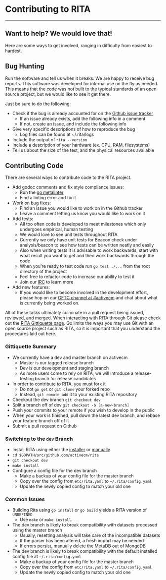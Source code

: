 # Contributing to RITA
---
## Want to help? We would love that!
Here are some ways to get involved, ranging in
difficulty from easiest to hardest.

## Bug Hunting
Run the software and tell us when it breaks. We are happy to receive bug
reports. This software was developed for internal use
on the fly as needed. This means that the code was not built to the
typical standards of an open source project, but we would like to see it get
there.

Just be sure to do the following:
* Check if the bug is already accounted for on the
[Github issue tracker](https://github.com/activecm/rita/issues)
  * If an issue already exists, add the following info in a comment
  * If not, create an issue, and include the following info
* Give very specific descriptions of how to reproduce the bug
  * Log files can be found at ~/.rita/logs
* Include the output of `rita --version`
* Include a description of your hardware (ex. CPU, RAM, filesystems)
* Tell us about the size of the test, and the physical resources available

## Contributing Code
There are several ways to contribute code to the RITA project.
* Add godoc comments and fix style compliance issues:
  * Run the [go metalinter](https://github.com/alecthomas/gometalinter)
  * Find a linting error and fix it
* Work on bug fixes:
  * Find an issue you would like to work on in the Github tracker
  * Leave a comment letting us know you would like to work on it
* Add tests:
  * All too often code is developed to meet milestones which only undergoes
  empirical, human testing
  * We would love to see unit tests throughout RITA
  * Currently we only have unit tests for Beacon check under analysis/beacon to
  see how tests can be written neatly and easily
  * Also when writing tests it is advisable to work backwards, start with what
  result you want to get and then work backwards through the code
  * When you're ready to test code run `go test ./...` from the root directory
  of the project
  * Feel free to refactor code to increase our ability to test it
  * Join our [IRC](https://github.com/activecm/rita/wiki/RITA-Gittiquette) to
  learn more
* Add new features:
  * If you would like to become involved in the development effort, please hop
   on our [OFTC channel at #activecm](https://webchat.oftc.net/?channels=activecm)
   and chat about what is currently being worked on.

All of these tasks ultimately culminate in a pull request being issued,
reviewed, and merged. When interacting with RITA through Git please check out
the
[RITA Gittiquette page](https://github.com/activecm/rita/wiki/RITA-Gittiquette).
Go limits the ways you may use Git with an open source project such as RITA, so
it is important that you understand the procedures laid out here.

### Gittiquette Summary
* We currently have a dev and master branch on activecm
  * Master is our tagged release branch
  * Dev is our development and staging branch
  * As more users come to rely on RITA, we will introduce a release-testing branch
  for release candidates
* In order to contribute to RITA, you must fork it
  * Do not `go get` or `git clone` your forked repo
  * Instead, `git remote add` it to your existing RITA repository
* Checkout the dev branch `git checkout dev`
* Split a branch off of dev `git checkout -b [a-new-branch]`
* Push your commits to your remote if you wish to develop in the public
* When your work is finished, pull down the latest dev branch, and rebase
your feature branch off of it
* Submit a pull request on Github

### Switching to the `dev` Branch
* Install RITA using either the [installer](https://raw.githubusercontent.com/activecm/rita/master/install.sh) or
[manually](https://github.com/activecm/rita/wiki/Installation)
* `cd $GOPATH/src/github.com/activecm/rita`
* `git checkout dev`
* `make install`
* Configure a config file for the dev branch
  * Make a backup of your config file for the master branch
  * Copy over the config from `etc/rita.yaml` to `~/.rita/config.yaml`
  * Update the newly copied config to match your old one

### Common Issues
* Building Rita using `go install` or `go build` yields a RITA version of `UNDEFINED`
  * Use `make` or `make install`.
* The dev branch is likely to break compatibility with datasets processed using
the master branch
  * Usually, resetting analysis will take care of the incompatible datasets
  * If the parser has been altered, a fresh import may be needed
  * If errors persist, manually delete the MetaDB out of MongoDB
* The dev branch is likely to break compatibility with the default installed
config file at `~/.rita/config.yaml`
  * Make a backup of your config file for the master branch
  * Copy over the config from `etc/rita.yaml` to `~/.rita/config.yaml`
  * Update the newly copied config to match your old one
